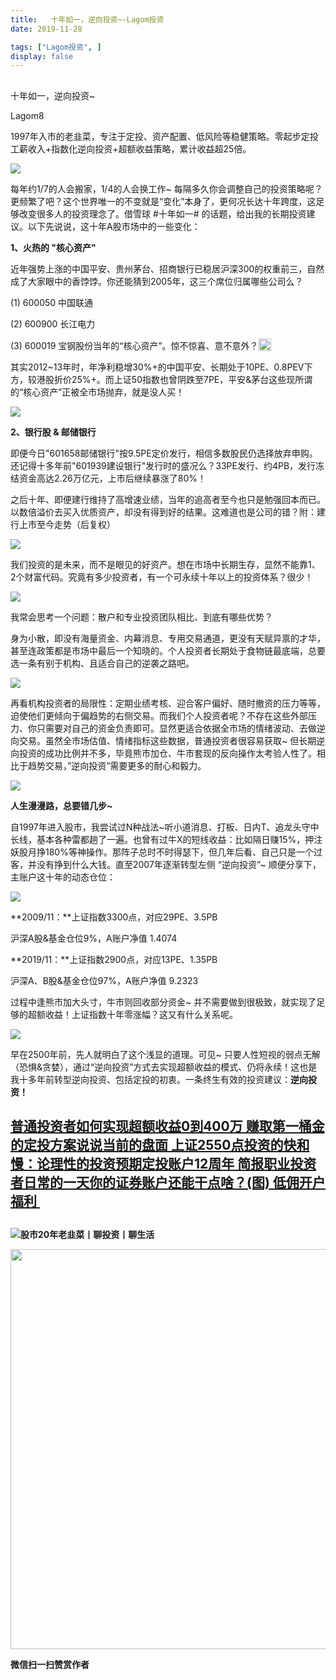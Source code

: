 ```yaml
---
title:   十年如一，逆向投资~-Lagom投资
date: 2019-11-28

tags: ["Lagom投资", ]
display: false
---
```



## 



十年如一，逆向投资~




Lagom8




1997年入市的老韭菜，专注于定投、资产配置、低风险等稳健策略。零起步定投工薪收入+指数化逆向投资+超额收益策略，累计收益超25倍。


<img src="https://mmbiz.qpic.cn/mmbiz_png/ZB4WjgjLjJW3KtDibicU3BB1HNQ9lDS2M5oGRnchkNPRzYsc0Ua6CIu7rZH3vAficcBEPYHU9ZTPqkic1sicT8CaxQQ/640?wx_fmt=png" data-type="png" class="" data-ratio="0.05776173285198556" data-w="554"/>

每年约1/7的人会搬家，1/4的人会换工作~&nbsp;每隔多久你会调整自己的投资策略呢？更频繁了吧？这个世界唯一的不变就是“变化”本身了，更何况长达十年跨度，这足够改变很多人的投资理念了。借雪球&nbsp;#十年如一#&nbsp;的话题，给出我的长期投资建议。以下先说说，这十年A股市场中的一些变化：





**1、火热的 "核心资产"**

近年强势上涨的中国平安、贵州茅台、招商银行已稳居沪深300的权重前三，自然成了大家眼中的香饽饽。你还能猜到2005年，这三个席位归属哪些公司么？

(1) 600050 中国联通

(2)&nbsp;600900 长江电力

(3)&nbsp;600019 宝钢股份当年的“核心资产”。惊不惊喜、意不意外？<img src="https://res.wx.qq.com/mpres/htmledition/images/icon/common/emotion_panel/smiley/smiley_13.png" data-ratio="1" data-w="20" style="display:inline-block;width:20px;vertical-align:text-bottom;"/>



其实2012~13年时，年净利稳增30%+的中国平安、长期处于10PE、0.8PEV下方，较港股折价25%+。而上证50指数也曾阴跌至7PE，平安&amp;茅台这些现所谓的“核心资产”正被全市场抛弃，就是没人买！

<img class="rich_pages js_insertlocalimg" data-ratio="0.5692307692307692" data-s="300,640" src="https://mmbiz.qpic.cn/mmbiz_gif/ZB4WjgjLjJWpcnXxjIDhZplJghmtibQ3b2ibtMh3MpyianRvovA1q3w2xJfYfqZ9rQTYU9pMZ7Tw9SxthNsMKuib8A/640?wx_fmt=gif" data-type="gif" data-w="260" style=""/>





**2、银行股 &amp; 邮储银行**

即便今日"601658邮储银行"按9.5PE定价发行，相信多数股民仍选择放弃申购。还记得十多年前"601939建设银行"发行时的盛况么？33PE发行、约4PB，发行冻结资金高达2.26万亿元，上市后继续暴涨了80%！



之后十年、即便建行维持了高增速业绩，当年的追高者至今也只是勉强回本而已。以数倍溢价去买入优质资产，却没有得到好的结果。这难道也是公司的错？附：建行上市至今走势（后复权）

<img class="rich_pages js_insertlocalimg" data-ratio="0.47928994082840237" data-s="300,640" src="https://mmbiz.qpic.cn/mmbiz_png/ZB4WjgjLjJWpcnXxjIDhZplJghmtibQ3bk5MbDcBWKyvYsfdBd9c47jjak5AAfBDSZjUDrfljJXff6oJqGibbunA/640?wx_fmt=png" data-type="png" data-w="676" style=""/>



我们投资的是未来，而不是眼见的好资产。想在市场中长期生存，显然不能靠1、2个财富代码。究竟有多少投资者，有一个可永续十年以上的投资体系？很少！



<img src="https://mmbiz.qpic.cn/mmbiz_png/ZB4WjgjLjJW3KtDibicU3BB1HNQ9lDS2M5oGRnchkNPRzYsc0Ua6CIu7rZH3vAficcBEPYHU9ZTPqkic1sicT8CaxQQ/640?wx_fmt=png" data-type="png" class="" data-ratio="0.05776173285198556" data-w="554"/>

我常会思考一个问题：散户和专业投资团队相比、到底有哪些优势？



身为小散，即没有海量资金、内幕消息、专用交易通道，更没有天赋异禀的才华，甚至连政策都是市场中最后一个知晓的。个人投资者长期处于食物链最底端，总要选一条有别于机构、且适合自己的逆袭之路吧。

<img class="rich_pages js_insertlocalimg" data-ratio="0.88" data-s="300,640" src="https://mmbiz.qpic.cn/mmbiz_gif/ZB4WjgjLjJWpcnXxjIDhZplJghmtibQ3bqYNeKHBIfYT3kbpUbl2xN29SicawQEch25bqIzgFIh2Zvxq5axBzkmw/640?wx_fmt=gif" data-type="gif" data-w="275" style=""/>

再看机构投资者的局限性：定期业绩考核、迎合客户偏好、随时撤资的压力等等，迫使他们更倾向于偏趋势的右侧交易。而我们个人投资者呢？不存在这些外部压力、你只需要对自己的资金负责即可。显然更适合依据全市场的情绪波动、去做逆向交易。虽然全市场估值、情绪指标这些数据，普通投资者很容易获取~&nbsp;但长期逆向投资的成功比例并不多，毕竟熊市加仓、牛市套现的反向操作太考验人性了。相比于趋势交易，”逆向投资”需要更多的耐心和毅力。



<img src="https://mmbiz.qpic.cn/mmbiz_png/ZB4WjgjLjJW3KtDibicU3BB1HNQ9lDS2M5oGRnchkNPRzYsc0Ua6CIu7rZH3vAficcBEPYHU9ZTPqkic1sicT8CaxQQ/640?wx_fmt=png" data-type="png" class="" data-ratio="0.05776173285198556" data-w="554"/>



**人生漫漫路，总要错几步~**



自1997年进入股市，我尝试过N种战法~听小道消息、打板、日内T、追龙头守中长线，基本各种雷都趟了一遍。也曾有过牛X的短线收益：比如隔日赚15%，押注妖股月挣180%等神操作。那阵子总时不时得瑟下，但几年后看、自己只是一个过客，并没有挣到什么大钱。直至2007年逐渐转型左侧&nbsp;“逆向投资”~&nbsp;顺便分享下，主账户这十年的动态仓位：

<img class="rich_pages js_insertlocalimg" data-ratio="0.7803030303030303" data-s="300,640" src="https://mmbiz.qpic.cn/mmbiz_png/ZB4WjgjLjJWpcnXxjIDhZplJghmtibQ3btvwsKHqn2FfpbXia9MHadgiaE8DqGicI4bb6jQy5J4TtDMaRDic7g3qxtw/640?wx_fmt=png" data-type="png" data-w="660" style=""/>

**2009/11：**上证指数3300点，对应29PE、3.5PB

沪深A股&amp;基金仓位9%，A账户净值 1.4074



**2019/11：**上证指数2900点，对应13PE、1.35PB

沪深A、B股&amp;基金仓位97%，A账户净值 9.2323



过程中逢熊市加大头寸，牛市则回收部分资金~ 并不需要做到很极致，就实现了足够的超额收益！上证指数十年零涨幅？这又有什么关系呢。

<img class="rich_pages js_insertlocalimg" data-ratio="0.23809523809523808" data-s="300,640" src="https://mmbiz.qpic.cn/mmbiz_png/ZB4WjgjLjJWpcnXxjIDhZplJghmtibQ3bXRDgYicBVzjIO7b1aWLMzLnyeI84ic5x8FXXDNthvyIP9I7vRAnCicnjg/640?wx_fmt=png" data-type="png" data-w="672" style=""/>

早在2500年前，先人就明白了这个浅显的道理。可见~ 只要人性短视的弱点无解（恐惧&amp;贪婪），通过“逆向投资”方式去实现超额收益的模式、仍将永续！这也是我十多年前转型逆向投资、包括定投的初衷。一条终生有效的投资建议：**逆向投资！**





## [普通投资者如何实现超额收益](http://mp.weixin.qq.com/s?__biz=MzI3MDQ2NjY2Mw==&amp;mid=2247483722&amp;idx=1&amp;sn=f80beecfea9c7e2acc95d813dfdce19c&amp;chksm=ead1ea42dda66354be830da367c3b38775c95f96ef2eed911c2c4807f8898426bfde8e9a8fac&amp;scene=21#wechat_redirect)[0到400万 赚取第一桶金的定投方案](http://mp.weixin.qq.com/s?__biz=MzI3MDQ2NjY2Mw==&amp;mid=2247483745&amp;idx=1&amp;sn=eeada2f92325a79c24856cd6d7820a96&amp;chksm=ead1ea69dda6637f77f99248bb668ca31642d26384979a15b2c385a8beaeb116e8bdae1bffac&amp;scene=21#wechat_redirect)[说说当前的盘面 上证2550点](http://mp.weixin.qq.com/s?__biz=MzI3MDQ2NjY2Mw==&amp;mid=2247483892&amp;idx=1&amp;sn=83229b889a2ce86f7732964b06608b54&amp;chksm=ead1eafcdda663ea44fe77bef066e92fda42518525300c101635769e1f4b5f4f263c3af694ac&amp;scene=21#wechat_redirect)[投资的快和慢：](http://mp.weixin.qq.com/s?__biz=MzI3MDQ2NjY2Mw==&amp;mid=2247484288&amp;idx=1&amp;sn=ebd3c1c0f57d7f3a918aee272a5e1149&amp;chksm=ead1e888dda6619eb5ab6f43a7081549e25cea74d7173ff0f8b9a4c67e702f195df3d690e070&amp;scene=21#wechat_redirect)[论理性的投资预期](http://mp.weixin.qq.com/s?__biz=MzI3MDQ2NjY2Mw==&amp;mid=2247484288&amp;idx=1&amp;sn=ebd3c1c0f57d7f3a918aee272a5e1149&amp;chksm=ead1e888dda6619eb5ab6f43a7081549e25cea74d7173ff0f8b9a4c67e702f195df3d690e070&amp;scene=21#wechat_redirect)[定投账户12周年 简报](http://mp.weixin.qq.com/s?__biz=MzI3MDQ2NjY2Mw==&amp;mid=2247484311&amp;idx=1&amp;sn=8b6902694aebdd094635f2e968507d27&amp;chksm=ead1e89fdda661892650f4147ddb846a6467323f03b3eb00cba0d36145081cbe7cae5ffa4492&amp;scene=21#wechat_redirect)[职业投资者日常的一天](http://mp.weixin.qq.com/s?__biz=MzI3MDQ2NjY2Mw==&amp;mid=2247484378&amp;idx=1&amp;sn=7b251c7535f5c34f5279032614fe9c13&amp;chksm=ead1e8d2dda661c4c3a37fefc178d425f0f67ab1d5c18a30ef769d93356459dee57371b4f2b6&amp;scene=21#wechat_redirect)[你的证券账户还能干点啥？](http://mp.weixin.qq.com/s?__biz=MzI3MDQ2NjY2Mw==&amp;mid=2247484436&amp;idx=1&amp;sn=447c53eee64b6bd2994f82cd5683da43&amp;chksm=ead1ef1cdda6660a355068eb522506ed75da191de30e412df963b73be495e2152bac41966011&amp;scene=21#wechat_redirect)[(图)&nbsp;低佣开户福利&nbsp;](http://mp.weixin.qq.com/s?__biz=MzI3MDQ2NjY2Mw==&amp;mid=2247484436&amp;idx=1&amp;sn=447c53eee64b6bd2994f82cd5683da43&amp;chksm=ead1ef1cdda6660a355068eb522506ed75da191de30e412df963b73be495e2152bac41966011&amp;scene=21#wechat_redirect)

## [](http://mp.weixin.qq.com/s?__biz=MzI3MDQ2NjY2Mw==&amp;mid=2247484436&amp;idx=1&amp;sn=447c53eee64b6bd2994f82cd5683da43&amp;chksm=ead1ef1cdda6660a355068eb522506ed75da191de30e412df963b73be495e2152bac41966011&amp;scene=21#wechat_redirect)

## [](http://mp.weixin.qq.com/s?__biz=MzI3MDQ2NjY2Mw==&amp;mid=2247484436&amp;idx=1&amp;sn=447c53eee64b6bd2994f82cd5683da43&amp;chksm=ead1ef1cdda6660a355068eb522506ed75da191de30e412df963b73be495e2152bac41966011&amp;scene=21#wechat_redirect)

<img src="https://mmbiz.qpic.cn/mmbiz_png/ZB4WjgjLjJW3KtDibicU3BB1HNQ9lDS2M5oGRnchkNPRzYsc0Ua6CIu7rZH3vAficcBEPYHU9ZTPqkic1sicT8CaxQQ/640?wx_fmt=png" data-type="png" class="" data-ratio="0.05776173285198556" data-w="554"/>**股市20年老韭菜丨聊投资丨聊生活**

<img data-type="png" class="" data-ratio="0.390625" data-w="640" src="https://mmbiz.qpic.cn/mmbiz_png/ZB4WjgjLjJW3KtDibicU3BB1HNQ9lDS2M5AHEoeiaz0dQ4NfIRjBMuXvyJn8dXWm7ftklb0xqheiaMia0zbkyMJiaKzA/640?wx_fmt=png" style="box-sizing: border-box !important;overflow-wrap: break-word !important;visibility: visible !important;width: 640px !important;"/>


**微信扫一扫赞赏作者**